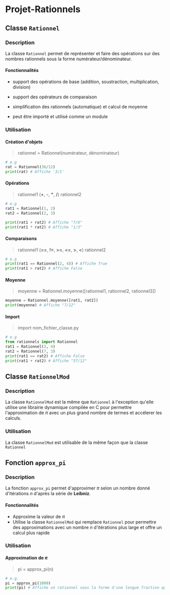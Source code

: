 # Projet-Rationnels

## Classe `Rationnel`

### Description

La classe `Rationnel` permet de représenter et faire des opérations sur des nombres rationnels sous la forme numérateur/dénominateur. 

#### Fonctionnalités

- support des opérations de base (addition, soustraction, multiplication, division)

- support des opérateurs de comparaison

- simplification des rationnels (automatique) et calcul de moyenne

- peut être importé et utilisé comme un module

### Utilisation

#### Création d'objets

> rationnel = Rationnel(numérateur, dénominateur)
```py
# e.g
rat = Rationnel(36/12)
print(rat) # Affiche '3/1'
```

#### Opérations

> rationnel1 (__+__, __-__, __*__, __/__) rationnel2

```py
# e.g
rat1 = Rationnel(1, 2)
rat2 = Rationnel(2, 3)

print(rat1 + rat2) # Affiche "7/6"
print(rat1 * rat2) # Affiche "1/3"
```

#### Comparaisons

> rationnel1 (__==__, __!=__, __>=__, __<=__, __>__, __<__) rationnel2

```py
# e.g
print(rat1 == Rationnel(2, 4)) # Affiche True
print(rat1 > rat2) # Affiche False
```

#### Moyenne

> moyenne = Rationnel.moyenne([rationnel1, rationnel2, rationnel3])

```py
moyenne = Rationnel.moyenne([rat1, rat2])
print(moyenne) # Affiche "7/12"
``` 
#### Import

> import nom_fichier_classe.py

```py
# e.g
from rationnels import Rationnel
rat1 = Rationnel(3, 4)
rat2 = Rationnel(7, 3)
print(rat1 == rat2) # Affiche False
print(rat1 + rat2) # Affiche "37/12"
```

## Classe `RationnelMod`

### Description

La classe `RationnelMod` est la même que `Rationnel` à l'exception qu'elle utilise une librairie dynamique compilée en C pour permettre l'approximation de ${\pi}$ avec un plus grand nombre de termes et accélerer les calculs.

### Utilisation
La classe `RationnelMod` est utilisable de la même façon que la classe `Rationnel`

## Fonction `approx_pi`

### Description

La fonction `approx_pi` permet d'approximer $\pi$ selon un nombre donné d'itérations _n_ d'après la série de __Leibniz__.

#### Fonctionnalités

- Approxime la valeur de $\pi$
- Utilise la classe `RationnelMod` qui remplace `Rationnel` pour permettre des approximations avec un nombre _n_ d'itérations plus large et offre un calcul plus rapide

### Utilisation

#### Approximation de $\pi$
> pi = approx_pi(n)
```py
# e.g.
pi = approx_pi(1000)
print(pi) # Affiche un rationnel sous la forme d'une longue fraction qui approxime pi
```
